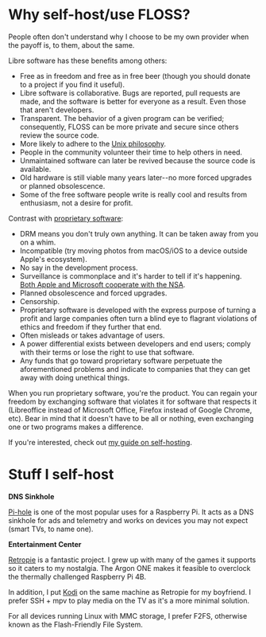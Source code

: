 # Why self-host/use FLOSS?

People often don't understand why I choose to be my own provider when
the payoff is, to them, about the same.

Libre software has these benefits among others:

- Free as in freedom and free as in free beer (though you should donate
  to a project if you find it useful).
- Libre software is collaborative. Bugs are reported, pull requests are
  made, and the software is better for everyone as a result. Even those
  that aren't developers.
- Transparent. The behavior of a given program can be verified;
  consequently, FLOSS can be more private and secure since others
  review the source code.
- More likely to adhere to the [Unix
  philosophy](https://en.wikipedia.org/wiki/Unix_philosophy).
- People in the community volunteer their time to help others in need.
- Unmaintained software can later be revived because the source code is
  available.
- Old hardware is still viable many years later--no more forced upgrades
  or planned obsolescence.
- Some of the free software people write is really cool and results from
  enthusiasm, not a desire for profit.

Contrast with [proprietary
software](https://www.gnu.org/proprietary/proprietary.en.html):

- DRM means you don't truly own anything. It can be taken away from you
  on a whim.
- Incompatible (try moving photos from macOS/iOS to a device outside
  Apple's ecosystem).
- No say in the development process.
- Surveillance is commonplace and it's harder to tell if it's
  happening. [Both Apple and Microsoft cooperate with the NSA](/images/Prism_slide_5.jpg).
- Planned obsolescence and forced upgrades.
- Censorship.
- Proprietary software is developed with the express purpose of turning
  a profit and large companies often turn a blind eye to flagrant
  violations of ethics and freedom if they further that end.
- Often misleads or takes advantage of users.
- A power differential exists between developers and end users; comply
  with their terms or lose the right to use that software.
- Any funds that go toward proprietary software
  perpetuate the aforementioned problems and indicate to companies that
  they can get away with doing unethical things.

When you run proprietary software, you're the product. You can regain
your freedom by exchanging software that violates it for software that
respects it (Libreoffice instead of Microsoft Office, Firefox instead of
Google Chrome, etc). Bear in mind that it doesn't have to be all or
nothing, even exchanging one or two programs makes a difference.

If you're interested, check out [my guide on
self-hosting](/self-host-guide.html).

# Stuff I self-host

**DNS Sinkhole**

[Pi-hole](https://pi-hole.net/) is one of the most popular uses for
a Raspberry Pi. It acts as a DNS sinkhole for ads and telemetry and
works on devices you may not expect (smart TVs, to name one).

**Entertainment Center**

[Retropie](https://retropie.org.uk/) is a fantastic project. I grew up
with many of the games it supports so it caters to my nostalgia. The
Argon ONE makes it feasible to overclock the thermally challenged
Raspberry Pi 4B.

In addition, I put [Kodi](http://kodi.tv/) on the same machine as
Retropie for my boyfriend. I prefer SSH + mpv to play media on the TV as
it's a more minimal solution.

For all devices running Linux with MMC storage, I prefer F2FS, otherwise
known as the Flash-Friendly File System.
